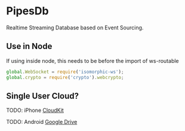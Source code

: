 # PipesDb

Realtime Streaming Database based on Event Sourcing.

## Use in Node

If using inside node, this needs to be before the import of ws-routable

```js
global.WebSocket = require('isomorphic-ws');
global.crypto = require('crypto').webcrypto;
```

## Single User Cloud?

TODO: iPhone [CloudKit](https://developer.apple.com/forums/thread/69716)

TODO: Android [Google Drive](https://developers.google.com/drive/api)
